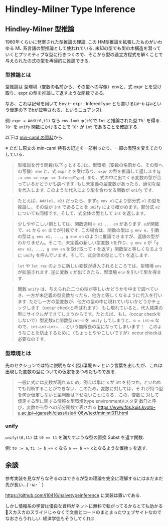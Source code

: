 # Hindley-Milner Type Inference

## Hindley-Milner 型推論

1960年くらいに発案された型推論の理論. この HM型推論を拡張したものがいわゆる ML 系言語の型推論として使われている. 未知の型でも型の木構造を潜っていくとプリミティブな型に行きつくので、そこから型の連立方程式を解くことで与えられたの式の型を再帰的に推論できる.

### 型推論とは

型推論は 型環境（変数の名前から、その型への写像）envと、式 expr とを受け取り、expr の型を推論して返すような関数である.

なお、これは記号を用いて Env ⊢  expr : InferedType とも書ける(a⊢b はaという仮定の下でbが証明される、というニュアンス).

例: `expr = Add(t0,t1)` なら `env.lookup(t0)`で `Int` と推論された型 `T0'` を得る. `T0'` を `unify` 関数にかけることで `T0'` が `Int` であることを確認する.



以下は [min-caml の資料](http://esumii.github.io/min-caml/tutorial-mincaml-8.htm)から.

※ ただし原文の min-caml 特有の記述を一部削ったり、一部の表現を変えてたりしている.

> 型推論を行う関数(以下 `g` とする.)は、型環境（変数の名前から、その型への写像）`env` と、式 `expr` とを受け取り、`expr` の型を推論して返します(`g := env => expr => InferedType`). また、式の中に出てくる変数の型が合っているかどうかも調べます. もし未定義の型変数があったら、適切な型を代入します. このような代入により型を合わせる関数が `unify` です.

> たとえば、`Add(e1, e2)` だったら、まず`g env e1`により部分式 `e1` の型を推論し、その型が `int` であることを `unify` により確かめます。部分式 `e2` についても同様です。そして、式全体の型として `int` を返します。

> 少しややこしい例としては、関数適用 `e e1 ... en` があります. `e`が関数で、`e1` から `en` までが引数です. この場合は、関数の型は `g env e`、引数の型は `g env e1, ..., g env en` のように推論できますが、返値の型がわかりません。そこで、未定義の新しい型変数 `t`を作り、`g env e` が「`g env e1, ..., g env en` を受け取って `t` を返す」関数型と等しくなるように `unify` を呼んでいます。そして、式全体の型として`t` を返します.


> `let` や `let rec` のように新しい変数が導入されるところでは、型環境 `env` が拡張されます. 逆に変数 `x` が出てきたら、型環境 `env` を引いて型を得ます.

> 関数 `unify` は、与えられた二つの型が等しいかどうかを中まで調べていき、一方が未定義の型変数だったら、他方と等しくなるように代入を行います. ただし一方の型変数が、他方の型の中に現れていないかどうかチェックします（occur checkと呼ばれます）.もし現れていると、代入結果の型にサイクルができてしまうからです。たとえば、もし（occur checkをしないで）型変数`α`と関数型`int→α` を `unify` してしまうと、`α = int→α` なので、`int→int→int→...` という無限長の型になってしまいます！　このようなことを防止するために（ちょっとややこしいですが）occur checkは必要なのです.

 
### 型環境とは

先のセクションでは特に説明もなく(型)環境 `Env` という言葉を出したが、これは出現した変数の型についての仮定をあつめたものである.

> 一般に式には変数が現れるため，例えば単に x が int を持つか，といわれても判断することができない．このため，変数に対しては，そ れが持つ型を何か仮定しないと型判断は下せないことになる．この，変数に 対して仮定する型に関する情報を型環境(type environment)(メタ変 数Γ)と呼び，変数から型への部分関数で表される https://www.fos.kuis.kyoto-u.ac.jp/~igarashi/class/isle4-06w/text/miniml011.html

### unify

`unify(t0,t1)` は `t0 == t1` を満たすような型の置換 Subst を返す関数.

例: `t0 := a`, `t1 := b => c` なら `a == b => c`となるような置換 `S` を返す.

## 余談

参考実装を見ながらなぞるのはできるが型の理論を完全に理解するにはまだまだ先が長い...(´･ω･｀)

https://github.com/i10416/naivetypeinference に実装は置いてある.

しかし情報系の学習は優良な資料がネットに無料で転がってるからとても助かる🦝スカスカのスライドじゃなくて文書とコードのまとまったウェブサイトなのでなおさらうれしい. 経済学徒もそうしてくれ🙄
